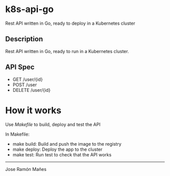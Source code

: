 # k8s-api-go
Rest API written in Go, ready to deploy in a Kubernetes cluster

## Description

Rest API written in Go, ready to run in a Kubernetes cluster.

## API Spec

- GET /user/{id}
- POST /user
- DELETE /user/{id}

# How it works

Use *Makefile* to build, deploy and test the API

In Makefile:

- make build: Build and push the image to the registry
- make deploy: Deploy the app to the cluster
- make test: Run test to check that the API works


---
Jose Ramón Mañes